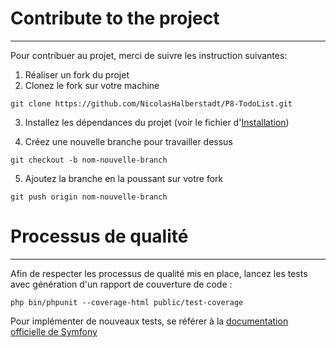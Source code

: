 # Contribute to the project

<hr>

Pour contribuer au projet, merci de suivre les instruction suivantes:

1. Réaliser un fork du projet
2. Clonez le fork sur votre machine

```
git clone https://github.com/NicolasHalberstadt/P8-TodoList.git
```

3. Installez les dépendances du projet (voir le fichier
   d'[Installation](https://github.com/NicolasHalberstadt/P8-TodoList/blob/master/README.md))

4. Créez une nouvelle branche pour travailler dessus

```
git checkout -b nom-nouvelle-branch
```

5. Ajoutez la branche en la poussant sur votre fork

```
git push origin nom-nouvelle-branch
```

# Processus de qualité

<hr>

Afin de respecter les processus de qualité mis en place, lancez les tests avec génération d'un rapport de couverture de
code :

```
php bin/phpunit --coverage-html public/test-coverage
```

Pour implémenter de nouveaux tests, se référer à
la [documentation officielle de Symfony](https://symfony.com/doc/4.4/testing.html) 



